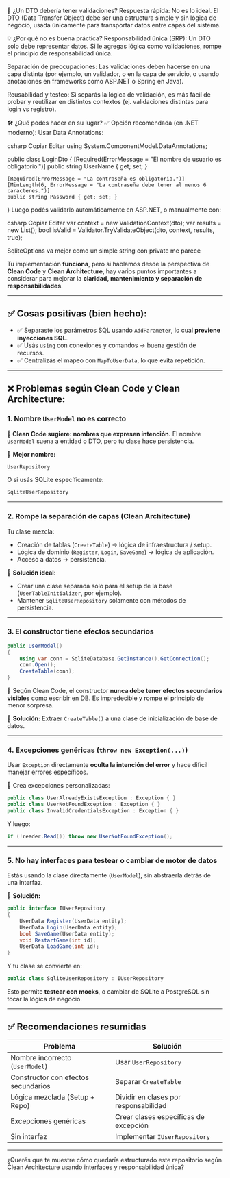 📌 ¿Un DTO debería tener validaciones?
Respuesta rápida:
No es lo ideal.
El DTO (Data Transfer Object) debe ser una estructura simple y sin lógica de negocio, usada únicamente para transportar datos entre capas del sistema.

💡 ¿Por qué no es buena práctica?
Responsabilidad única (SRP):
Un DTO solo debe representar datos. Si le agregas lógica como validaciones, rompe el principio de responsabilidad única.

Separación de preocupaciones:
Las validaciones deben hacerse en una capa distinta (por ejemplo, un validador, o en la capa de servicio, o usando anotaciones en frameworks como ASP.NET o Spring en Java).

Reusabilidad y testeo:
Si separás la lógica de validación, es más fácil de probar y reutilizar en distintos contextos (ej. validaciones distintas para login vs registro).

🛠️ ¿Qué podés hacer en su lugar?
✅ Opción recomendada (en .NET moderno):
Usar Data Annotations:

csharp
Copiar
Editar
using System.ComponentModel.DataAnnotations;

public class LoginDto
{
    [Required(ErrorMessage = "El nombre de usuario es obligatorio.")]
    public string UserName { get; set; }

    [Required(ErrorMessage = "La contraseña es obligatoria.")]
    [MinLength(6, ErrorMessage = "La contraseña debe tener al menos 6 caracteres.")]
    public string Password { get; set; }
}
Luego podés validarlo automáticamente en ASP.NET, o manualmente con:

csharp
Copiar
Editar
var context = new ValidationContext(dto);
var results = new List<ValidationResult>();
bool isValid = Validator.TryValidateObject(dto, context, results, true);



SqliteOptions va mejor como un simple string con private me parece





Tu implementación **funciona**, pero si hablamos desde la perspectiva de **Clean Code** y **Clean Architecture**, hay varios puntos importantes a considerar para mejorar la **claridad, mantenimiento y separación de responsabilidades**.

---

## ✅ Cosas positivas (bien hecho):

* ✅ Separaste los parámetros SQL usando `AddParameter`, lo cual **previene inyecciones SQL**.
* ✅ Usás `using` con conexiones y comandos → buena gestión de recursos.
* ✅ Centralizás el mapeo con `MapToUserData`, lo que evita repetición.

---

## ❌ Problemas según Clean Code y Clean Architecture:

### 1. **Nombre `UserModel` no es correcto**

**🧼 Clean Code sugiere: nombres que expresen intención.**
El nombre `UserModel` suena a entidad o DTO, pero tu clase hace persistencia.

📌 **Mejor nombre:**

```csharp
UserRepository
```

O si usás SQLite específicamente:

```csharp
SqliteUserRepository
```

---

### 2. **Rompe la separación de capas (Clean Architecture)**

Tu clase mezcla:

* Creación de tablas (`CreateTable`) → lógica de infraestructura / setup.
* Lógica de dominio (`Register`, `Login`, `SaveGame`) → lógica de aplicación.
* Acceso a datos → persistencia.

📌 **Solución ideal**:

* Crear una clase separada solo para el setup de la base (`UserTableInitializer`, por ejemplo).
* Mantener `SqliteUserRepository` solamente con métodos de persistencia.

---

### 3. **El constructor tiene efectos secundarios**

```csharp
public UserModel()
{
    using var conn = SqliteDatabase.GetInstance().GetConnection();
    conn.Open();
    CreateTable(conn);
}
```

📛 Según Clean Code, el constructor **nunca debe tener efectos secundarios visibles** como escribir en DB. Es impredecible y rompe el principio de menor sorpresa.

📌 **Solución:**
Extraer `CreateTable()` a una clase de inicialización de base de datos.

---

### 4. **Excepciones genéricas (`throw new Exception(...)`)**

Usar `Exception` directamente **oculta la intención del error** y hace difícil manejar errores específicos.

📌 Crea excepciones personalizadas:

```csharp
public class UserAlreadyExistsException : Exception { }
public class UserNotFoundException : Exception { }
public class InvalidCredentialsException : Exception { }
```

Y luego:

```csharp
if (!reader.Read()) throw new UserNotFoundException();
```

---

### 5. **No hay interfaces para testear o cambiar de motor de datos**

Estás usando la clase directamente (`UserModel`), sin abstraerla detrás de una interfaz.

📌 **Solución:**

```csharp
public interface IUserRepository
{
    UserData Register(UserData entity);
    UserData Login(UserData entity);
    bool SaveGame(UserData entity);
    void RestartGame(int id);
    UserData LoadGame(int id);
}
```

Y tu clase se convierte en:

```csharp
public class SqliteUserRepository : IUserRepository
```

Esto permite **testear con mocks**, o cambiar de SQLite a PostgreSQL sin tocar la lógica de negocio.

---

## ✅ Recomendaciones resumidas

| Problema                            | Solución                              |
| ----------------------------------- | ------------------------------------- |
| Nombre incorrecto (`UserModel`)     | Usar `UserRepository`                 |
| Constructor con efectos secundarios | Separar `CreateTable`                 |
| Lógica mezclada (Setup + Repo)      | Dividir en clases por responsabilidad |
| Excepciones genéricas               | Crear clases específicas de excepción |
| Sin interfaz                        | Implementar `IUserRepository`         |

---

¿Querés que te muestre cómo quedaría estructurado este repositorio según Clean Architecture usando interfaces y responsabilidad única?
